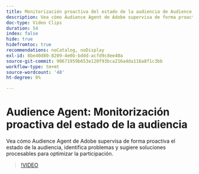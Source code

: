 ```yaml
---
title: Monitorización proactiva del estado de la audiencia de Audience Agent
description: Vea cómo Audience Agent de Adobe supervisa de forma proactiva el estado de la audiencia, identifica problemas y sugiere soluciones procesables para optimizar la participación.
doc-type: Video Clips
duration: 54
index: false
hide: true
hidefromtoc: true
recommendations: noCatalog, noDisplay
exl-id: 8be40d80-8209-4e0b-bddd-acfd9cdee40a
source-git-commit: 90671959b653e120f93bca216a4da116a8f1c3bb
workflow-type: tm+mt
source-wordcount: '48'
ht-degree: 0%

---
```


# Audience Agent: Monitorización proactiva del estado de la audiencia

Vea cómo Audience Agent de Adobe supervisa de forma proactiva el estado de la audiencia, identifica problemas y sugiere soluciones procesables para optimizar la participación.

<!-- 65_S653_3442539_53_audience-agent-proactive-audience-health-monitoring -->
>[!VIDEO](https://video.tv.adobe.com/v/3458184/?learn=on&enablevpops=true)

